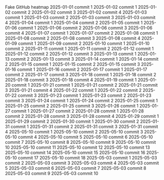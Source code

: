 Fake GitHub heatmap
2025-01-01 commit 1
2025-01-02 commit 1
2025-01-02 commit 2
2025-01-02 commit 3
2025-01-02 commit 4
2025-01-03 commit 1
2025-01-03 commit 2
2025-01-03 commit 3
2025-01-03 commit 4
2025-01-04 commit 1
2025-01-04 commit 2
2025-01-05 commit 1
2025-01-06 commit 1
2025-01-06 commit 2
2025-01-06 commit 3
2025-01-06 commit 4
2025-01-07 commit 1
2025-01-07 commit 2
2025-01-08 commit 1
2025-01-08 commit 2
2025-01-08 commit 3
2025-01-08 commit 4
2025-01-09 commit 1
2025-01-09 commit 2
2025-01-10 commit 1
2025-01-10 commit 2
2025-01-11 commit 1
2025-01-11 commit 2
2025-01-12 commit 1
2025-01-12 commit 2
2025-01-12 commit 3
2025-01-13 commit 1
2025-01-13 commit 2
2025-01-13 commit 3
2025-01-14 commit 1
2025-01-14 commit 2
2025-01-15 commit 1
2025-01-15 commit 2
2025-01-15 commit 3
2025-01-16 commit 1
2025-01-16 commit 2
2025-01-17 commit 1
2025-01-17 commit 2
2025-01-17 commit 3
2025-01-18 commit 1
2025-01-18 commit 2
2025-01-18 commit 3
2025-01-18 commit 4
2025-01-19 commit 1
2025-01-20 commit 1
2025-01-21 commit 1
2025-01-21 commit 2
2025-01-21 commit 3
2025-01-21 commit 4
2025-01-22 commit 1
2025-01-22 commit 2
2025-01-22 commit 3
2025-01-23 commit 1
2025-01-23 commit 2
2025-01-23 commit 3
2025-01-24 commit 1
2025-01-24 commit 2
2025-01-25 commit 1
2025-01-25 commit 2
2025-01-25 commit 3
2025-01-26 commit 1
2025-01-27 commit 1
2025-01-27 commit 2
2025-01-28 commit 1
2025-01-28 commit 2
2025-01-28 commit 3
2025-01-28 commit 4
2025-01-29 commit 1
2025-01-29 commit 2
2025-01-30 commit 1
2025-01-30 commit 2
2025-01-31 commit 1
2025-01-31 commit 2
2025-01-31 commit 3
2025-01-31 commit 4
2025-05-10 commit 1
2025-05-10 commit 2
2025-05-10 commit 3
2025-05-10 commit 4
2025-05-10 commit 5
2025-05-10 commit 6
2025-05-10 commit 7
2025-05-10 commit 8
2025-05-10 commit 9
2025-05-10 commit 10
2025-05-10 commit 11
2025-05-10 commit 12
2025-05-10 commit 13
2025-05-10 commit 14
2025-05-10 commit 15
2025-05-10 commit 16
2025-05-10 commit 17
2025-05-10 commit 18
2025-05-03 commit 1
2025-05-03 commit 2
2025-05-03 commit 3
2025-05-03 commit 4
2025-05-03 commit 5
2025-05-03 commit 6
2025-05-03 commit 7
2025-05-03 commit 8
2025-05-03 commit 9
2025-05-03 commit 10
